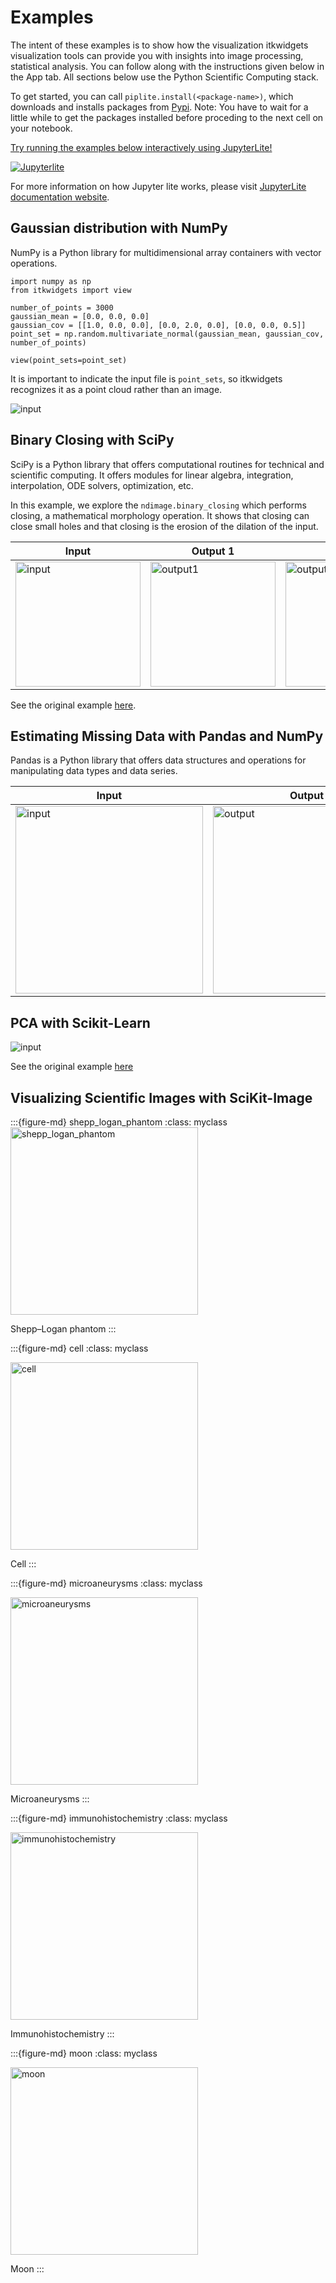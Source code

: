 # Examples

The intent of these examples is to show how the visualization itkwidgets visualization tools can provide you with insights into image processing, statistical analysis. 
You can follow along with the instructions given below in the App tab.
All sections below use the Python Scientific Computing stack. 
 
To get started, you can call `piplite.install(<package-name>)`, which downloads and installs packages from [Pypi](https://pypi.org/).
Note: You have to wait for a little while to get the packages installed before proceding to the next cell on your notebook. 


<a href="../../_static/lab/index.html">
Try running the examples below interactively using JupyterLite!

![Jupyterlite](https://jupyterlite.rtfd.io/en/latest/_static/badge.svg)
</a>

For more information on how Jupyter lite works, please visit [JupyterLite documentation website](https://jupyterlite.readthedocs.io/en/latest/).


## Gaussian distribution with NumPy
NumPy is a Python library for multidimensional array containers with vector operations.    

```
import numpy as np
from itkwidgets import view

number_of_points = 3000
gaussian_mean = [0.0, 0.0, 0.0]
gaussian_cov = [[1.0, 0.0, 0.0], [0.0, 2.0, 0.0], [0.0, 0.0, 0.5]]
point_set = np.random.multivariate_normal(gaussian_mean, gaussian_cov, number_of_points)

view(point_sets=point_set)
```
It is important to indicate the input file is `point_sets`, so itkwidgets recognizes it as a point cloud rather than an image. 

<img src="gaussian.png" alt="input">

## Binary Closing with SciPy
SciPy is a Python library that offers computational routines for technical and scientific computing. It offers modules for linear algebra, integration, interpolation, ODE solvers, optimization, etc.

In this example, we explore the `ndimage.binary_closing` which performs closing, a mathematical morphology operation. It shows that closing can close small holes and that closing is the erosion of the dilation of the input.  

|    Input   |   Output 1   |   Output 2   |
| ---------- | ------------ | ------------ |
|<img src="binary_closing_input.png" alt="input" width="200px">|<img src="binary_closing_output1.png" alt="output1" width="200px">|<img src="binary_closing_output2.png" alt="output2" width="200px">|


See the original example [here](https://docs.scipy.org/doc/scipy/reference/generated/scipy.ndimage.binary_closing.html).

## Estimating Missing Data with Pandas and NumPy
Pandas is a Python library that offers data structures and operations for manipulating data types and data series. 

|    Input   |   Output    |
| ---------- | ----------- |
|<img src="missing_data_input.png" alt="input" width="300px">|<img src="missing_data_output.png" alt="output" width="300px">|



## PCA with Scikit-Learn

<img src="scikit_pca.png" alt="input">

See the original example [here](https://scikit-learn.org/stable/auto_examples/decomposition/plot_pca_iris.html)

## Visualizing Scientific Images with SciKit-Image

:::{figure-md} shepp_logan_phantom
:class: myclass
<img src="skimage_shepp_logan_phantom.png" alt="shepp_logan_phantom" class="center" width="300px">

Shepp–Logan phantom
:::

:::{figure-md} cell
:class: myclass

<img src="skimage_cell.png" alt="cell" width="300px">

Cell
:::


:::{figure-md} microaneurysms
:class: myclass

<img src="skimage_microaneurysms.png" alt="microaneurysms" width="300px">

Microaneurysms
:::

:::{figure-md} immunohistochemistry
:class: myclass

<img src="skimage_immunohistochemistry.png" alt="immunohistochemistry" width="300px">

Immunohistochemistry
:::

:::{figure-md} moon
:class: myclass

<img src="skimage_moon.png" alt="moon" width="300px">

Moon
:::

